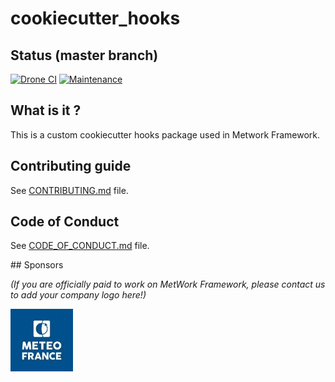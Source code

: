 # cookiecutter_hooks

[//]: # (automatically generated from https://github.com/metwork-framework/resources/blob/master/cookiecutter/_%7B%7Bcookiecutter.repo%7D%7D/README.md)

## Status (master branch)
[![Drone CI](http://metwork-framework.org:8000/api/badges/metwork-framework/cookiecutter_hooks/status.svg)](http://metwork-framework.org:8000/metwork-framework/cookiecutter_hooks)
[![Maintenance](https://github.com/metwork-framework/resources/blob/master/badges/maintained.svg)]()


## What is it ?

This is a custom cookiecutter hooks package used in Metwork Framework.




## Contributing guide

See [CONTRIBUTING.md](CONTRIBUTING.md) file.



## Code of Conduct

See [CODE_OF_CONDUCT.md](CODE_OF_CONDUCT.md) file.



## Sponsors

*(If you are officially paid to work on MetWork Framework, please contact us to add your company logo here!)*

[![logo](https://raw.githubusercontent.com/metwork-framework/resources/master/sponsors/meteofrance-small.jpeg)](http://www.meteofrance.com)
